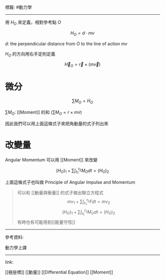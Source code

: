 標籤: #動力學 

---

用 $H_O$ 來定義，相對參考點 $O$

$$H_O = d\cdot mv$$

$d$: the perpendicular distance from $O$ to the line of action $mv$

$H_O$ 的方向用右手定則定義

$$\vec{ H }_{ O } = \vec{ r } \times (m \vec{ v })$$

# 微分

$$\sum M_O = \dot{ H }_{ O }$$

$\sum M_O$: [[Moment]] 的和 ($\sum M_O = r \times m\dot{ v }$)

因此我們可以用上面這條式子來把角動量的式子列出來

# 改變量

Angular Momentum 可以用 [[Moment]] 來改變

$$(H_O)_1 + \sum\int_{ t_1 }^{ t_2 }M_Odt = (H_O)_{ 2 }$$

上面這條式子也叫做 Principle of Angular Impulse and Momentum

> 可以和 [[動量與衝量]] 的式子做出聯立方程式
> $$mv_1 + \sum\int_{t_1}^{t_2}Fdt = mv_2$$
> $$(H_O)_{ 1 } + \sum\int_{ t_1 }^{ t_2 }M_Odt = (H_O)_{ 2 }$$
> 有時也有可能用到[[能量守恆]]

---

參考資料:

動力學上課

---

link:

[[極座標]]
[[動量]]
[[Differential Equation]]
[[Moment]]